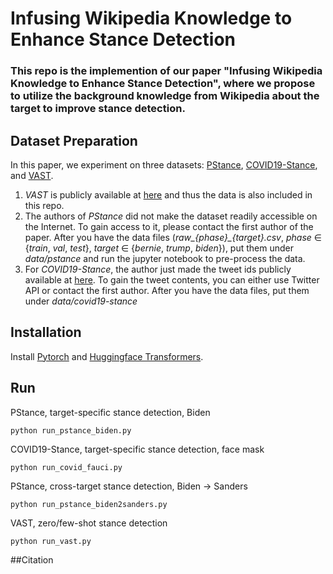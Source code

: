 # Infusing Wikipedia Knowledge to Enhance Stance Detection

### This repo is the implemention of our paper "Infusing Wikipedia Knowledge to Enhance Stance Detection", where we propose to utilize the background knowledge from Wikipedia about the target to improve stance detection.


## Dataset Preparation
In this paper, we experiment on three datasets: [PStance](https://aclanthology.org/2021.findings-acl.208/), [COVID19-Stance](https://aclanthology.org/2021.acl-long.127/), and [VAST](https://aclanthology.org/2020.emnlp-main.717.pdf). 

1. <em>VAST</em> is publicly available at [here](https://github.com/emilyallaway/zero-shot-stance/tree/master/data/VAST) and thus the data is also included in this repo.
2. The authors of <em>PStance</em> did not make the dataset readily accessible on the Internet. To gain access to it, please contact the first author of the paper. After you have the data files (<em>raw_{phase}_{target}.csv</em>, <em>phase</em> $\in$ {<em>train</em>, <em>val</em>, <em>test</em>}, <em>target</em> $\in$ {<em>bernie</em>, <em>trump</em>, <em>biden</em>}), put them under <em>data/pstance</em> and run the jupyter notebook to pre-process the data. 
3. For <em>COVID19-Stance</em>, the author just made the tweet ids publicly available at [here](https://github.com/kglandt/stance-detection-in-covid-19-tweets/tree/main/dataset). To gain the tweet contents, you can either use Twitter API or contact the first author. After you have the data files, put them under <em>data/covid19-stance</em>


## Installation
Install [Pytorch](https://pytorch.org/get-started/locally/) and [Huggingface Transformers](https://huggingface.co/docs/transformers/installation).

## Run
PStance, target-specific stance detection, Biden
```angular2html
python run_pstance_biden.py
```

COVID19-Stance, target-specific stance detection, face mask
```angular2html
python run_covid_fauci.py
```

PStance, cross-target stance detection, Biden $\rightarrow$ Sanders
```angular2html
python run_pstance_biden2sanders.py
```


VAST, zero/few-shot stance detection
```angular2html
python run_vast.py
```


##Citation


